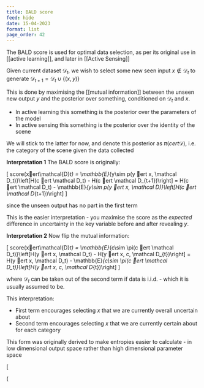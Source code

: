 ```yaml
---
title: BALD score
feed: hide
date: 15-04-2023
format: list
page_order: 42
---
```



The BALD score is used for optimal data selection, as per its original use in [[active learning]], and later in [[Active Sensing]]

Given current dataset $\mathcal D_t$, we wish to select some new seen input $x\notin\mathcal D_t$ to generate $\mathcal D_{t+1} = \mathcal D_t \cup \{(x,y)\}$

This is done by maximising the [[mutual information]] between the unseen new output $y$ and the posterior over something, conditioned on $\mathcal{D}_t$ and $x$.
- In active learning this something is the posterior over the parameters of the model
- In active sensing this something is the posterior over the identity of the scene

We will stick to the latter for now, and denote this posterior as $\pi(cert\mathcal D)$, i.e. the category of the scene given the data collected

**Interpretation 1**
The BALD score is originally:

\[
	score(xert\mathcal{D}_t) = \mathbb{E}_{y\sim p(y ert x, \mathcal D_t)}\left[H(c ert \mathcal D_t) - H(c ert \mathcal D_{t+1})\right] = H(c ert \mathcal D_t) - \mathbb{E}_{y\sim p(y ert x, \mathcal D)}\left[H(c ert \mathcal D_{t+1})\right]
\]

since the unseen output has no part in the first term

This is the easier interpretation - you maximise the score as the *expected* difference in uncertainty in the key variable before and after revealing $y$.

**Interpretation 2**
Now flip the mutual information:

\[
	score(xert\mathcal{D}_t) = \mathbb{E}_{c\sim \pi(c ert \mathcal D_t)}\left[H(y ert x, \mathcal D_t) - H(y ert x, c, \mathcal D_{t})\right] = H(y ert x, \mathcal D_t) - \mathbb{E}_{c\sim \pi(c ert \mathcal D_t)}\left[H(y ert x, c, \mathcal D_{t})\right]
\]

where $\mathcal D_{t}$ can be taken out of the second term if data is i.i.d. - which it is usually assumed to be.

This interpretation:
- First term encourages selecting $x$ that we are currently overall uncertain about
- Second term encourages selecting $x$ that we are currently certain about for each category

This form was originally derived to make entropies easier to calculate - in low dimensional output space rather than high dimensional parameter space

\[

\(